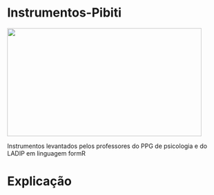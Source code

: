 # Instrumentos-Pibiti
<img src="https://github.com/Ladip-pucrio/Instrumentos-Pibiti/assets/137005138/8d16044f-4d24-4709-83b6-74b664087067" width="450" height="250">

Instrumentos levantados pelos professores do PPG de psicologia e do LADIP em linguagem formR

# Explicação
